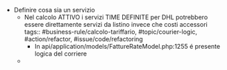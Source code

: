 - Definire cosa sia un servizio
	- Nel calcolo ATTIVO i servizi TIME DEFINITE per DHL potrebbero essere direttamente servizi da listino invece che costi accessori
	  tags:: #business-rule/calcolo-tariffario, #topic/courier-logic, #action/refactor, #issue/code/refactoring
		- In api/application/models/FattureRateModel.php:1255 é presente logica del corriere
	-